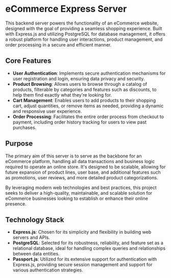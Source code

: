 # eCommerce Express Server

This backend server powers the functionality of an eCommerce website, designed with the goal of providing a seamless shopping experience. Built with Express.js and utilizing PostgreSQL for database management, it offers a robust platform for handling user interactions, product management, and order processing in a secure and efficient manner.

## Core Features

- **User Authentication**: Implements secure authentication mechanisms for user registration and login, ensuring data privacy and security.
- **Product Browsing**: Allows users to browse through a catalog of products, filterable by categories and features such as discounts, to help them find exactly what they're looking for.
- **Cart Management**: Enables users to add products to their shopping cart, adjust quantities, or remove items as needed, providing a dynamic and responsive user experience.
- **Order Processing**: Facilitates the entire order process from checkout to payment, including order history tracking for users to view past purchases.

## Purpose

The primary aim of this server is to serve as the backbone for an eCommerce platform, handling all data transactions and business logic required to operate an online store. It's designed to be scalable, allowing for future expansion of product lines, user base, and additional features such as promotions, user reviews, and more detailed product categorizations.

By leveraging modern web technologies and best practices, this project seeks to deliver a high-quality, maintainable, and scalable solution for eCommerce businesses looking to establish or enhance their online presence.

## Technology Stack

- **Express.js**: Chosen for its simplicity and flexibility in building web servers and APIs.
- **PostgreSQL**: Selected for its robustness, reliability, and feature set as a relational database, ideal for handling complex queries and relationships between data entities.
- **Passport.js**: Utilized for its extensive support for authentication with Express.js, providing secure session management and support for various authentication strategies.
